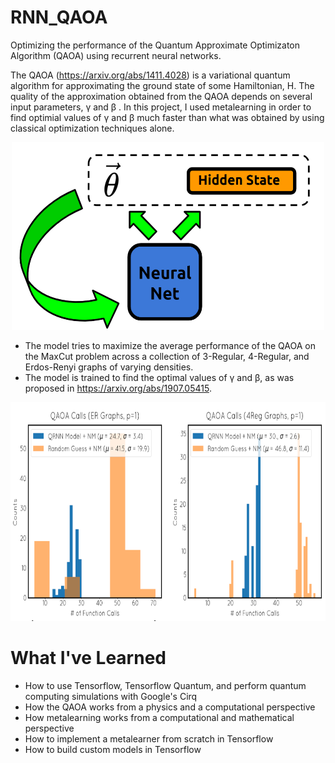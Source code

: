 # RNN_QAOA
Optimizing the performance of the Quantum Approximate Optimizaton Algorithm (QAOA) using recurrent neural networks. 

The QAOA (https://arxiv.org/abs/1411.4028) is a variational quantum algorithm for approximating the ground state of some Hamiltonian, H. The quality of the approximation obtained from the QAOA depends on several input parameters, &gamma; and &beta; . In this project, I used metalearning in order to find optimial values of &gamma; and &beta; much faster than what was obtained by using classical optimization techniques alone. 

<p align="center">
  <img width="500" height="300" src="images/RNN_Model.PNG">
</p>

* The model tries to maximize the average performance of the QAOA on the MaxCut problem across a collection of 3-Regular, 4-Regular, and Erdos-Renyi graphs of varying densities.
* The model is trained to find the optimal values of &gamma; and &beta;, as was proposed in https://arxiv.org/abs/1907.05415. 

<p align="center">
  <img width="700" height="350" src="images/RNN_Perf.PNG">
</p>

# What I've Learned
* How to use Tensorflow, Tensorflow Quantum, and perform quantum computing simulations with Google's Cirq 
* How the QAOA works from a physics and a computational perspective
* How metalearning works from a computational and mathematical perspective 
* How to implement a metalearner from scratch in Tensorflow
* How to build custom models in Tensorflow
